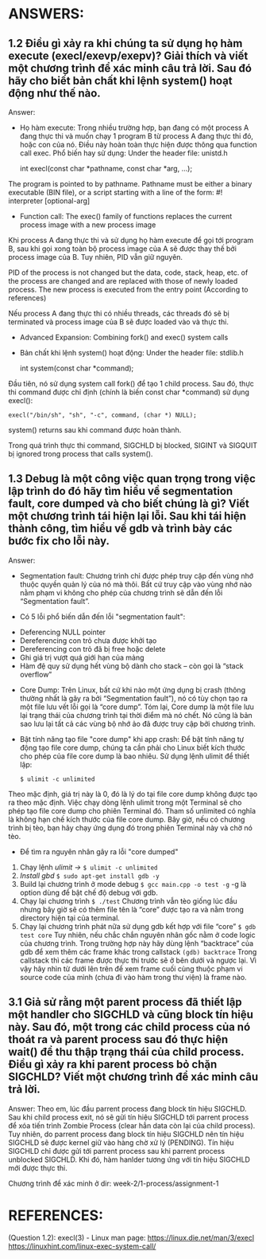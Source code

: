 # ANSWERS:

## 1.2 Điều gì xảy ra khi chúng ta sử dụng họ hàm execute (execl/exevp/exepv)? Giải thích và viết một chương trình để xác minh câu trả lời. Sau đó hãy cho biết bản chất khi lệnh system() hoạt động như thế nào.

Answer:

* Họ hàm execute: 
Trong nhiều trường hợp, bạn đang có một process A đang thực thi và muốn chạy 1 program B từ process A đang thực thi đó, hoặc con của nó. Điều này hoàn toàn thực hiện được thông qua function call exec.
Phổ biến hay sử dụng:
    Under the header file: unistd.h

    int execl(const char *pathname, const char *arg, ...);

The program is pointed to by pathname. Pathname must be either a binary executable (BIN file), or a script starting with a line of the form: #! interpreter [optional-arg]

* Function call: The exec() family of functions replaces the current process image with a new process image

Khi process A đang thực thi và sử dụng họ hàm execute để gọi tới program B, sau khi gọi xong toàn bộ process image của A sẽ được thay thế bởi process image của B. Tuy nhiên, PID vẫn giữ nguyên.

PID of the process is not changed but the data, code, stack, heap, etc. of the process are changed and are replaced with those of newly loaded process. The new process is executed from the entry point (According to references)

Nếu process A đang thực thi có nhiều threads, các threads đó sẽ bị terminated và process image của B sẽ được loaded vào và thực thi. 

* Advanced Expansion: Combining fork() and exec() system calls

* Bản chất khi lệnh system() hoạt động:
    Under the header file: stdlib.h

    int system(const char *command);

Đầu tiên, nó sử dụng system call fork() để tạo 1 child process. Sau đó, thực thi command được chỉ định (chính là biến const char *command) sử dụng execl():

    execl("/bin/sh", "sh", "-c", command, (char *) NULL);

system() returns sau khi command được hoàn thành.

Trong quá trình thực thi command, SIGCHLD bị blocked, SIGINT và SIGQUIT bị ignored trong process that calls system().

## 1.3 Debug là một công việc quan trọng trong việc lập trình do đó hãy tìm hiểu về segmentation fault, core dumped và cho biết chúng là gì? Viết một chương trình tái hiện lại lỗi. Sau khi tái hiện thành công, tìm hiểu về gdb và trình bày các bước fix cho lỗi này.

Answer:
* Segmentation fault: Chương trình chỉ được phép truy cập đến vùng nhớ thuộc quyền quản lý của nó mà thôi. Bất cứ truy cập vào vùng nhớ nào nằm phạm vi không cho phép của chương trình sẽ dẫn đến lỗi “Segmentation fault”.

* Có 5 lỗi phổ biến dẫn đến lỗi "segmentation fault":
- Deferencing NULL pointer
- Dereferencing con trỏ chưa được khởi tạo
- Dereferencing con trỏ đã bị free hoặc delete
- Ghi giá trị vượt quá giới hạn của mảng
- Hàm đệ quy sử dụng hết vùng bộ dành cho stack – còn gọi là “stack overflow”

* Core Dump: Trên Linux, bất cứ khi nào một ứng dụng bị crash (thông thường nhất là gây ra bởi “Segmentation fault”), nó có tùy chọn tạo ra một file lưu vết lỗi gọi là “core dump”.
Tóm lại, Core dump là một file lưu lại trạng thái của chương trình tại thời điểm mà nó chết. Nó cũng là bản sao lưu lại tất cả các vùng bộ nhớ ảo đã được truy cập bởi chương trình.

* Bật tính năng tạo file "core dump" khi app crash:
Để bật tính năng tự động tạo file core dump, chúng ta cần phải cho Linux biết kích thước cho phép của file core dump là bao nhiêu. Sử dụng lệnh ulimit để thiết lập:

    `$ ulimit -c unlimited`

Theo mặc định, giá trị này là 0, đó là lý do tại file core dump không được tạo ra theo mặc định. Việc chạy dòng lệnh ulimit trong một Terminal sẽ cho phép tạo file core dump cho phiên Terminal đó. Tham số unlimited có nghĩa là không hạn chế kích thước của file core dump. Bây giờ, nếu có chương trình bị tèo, bạn hãy chạy ứng dụng đó trong phiên Terminal này và chờ nó tèo.

* Để tìm ra nguyên nhân gây ra lỗi "core dumped"
1. Chạy lệnh *ulimit ->*
    `$ ulimit -c unlimited`
2. *Install gbd*
    `$ sudo apt-get install gdb -y`
3. Build lại chương trình ở mode debug
    `$ gcc main.cpp -o test -g`
-g là option dùng để bật chế độ debug với gdb.
4. Chạy lại chương trình 
    `$ ./test`
Chương trình vẫn tèo giống lúc đầu nhưng bây giờ sẽ có thêm file tên là “core” được tạo ra và nằm trong directory hiện tại của terminal.
5. Chạy lại chương trình phát nữa sử dụng gdb kết hợp với file “core”
    `$ gdb test core`
Tuy nhiên, nếu chắc chắn nguyên nhân gốc nằm ở code logic của chương trình. Trong trường hợp này hãy dùng lệnh “backtrace” của gdb để xem thêm các frame khác trong callstack 
    `(gdb) backtrace`
Trong callstack thì các frame được thực thi trước sẽ ở bên dưới và ngược lại. Vì vậy hãy nhìn từ dưới lên trên để xem frame cuối cùng thuộc phạm vi source code của mình (chưa đi vào hàm trong thư viện) là frame nào.

## 3.1 Giả sử rằng một parent process đã thiết lập một handler cho SIGCHLD và cũng block tín hiệu này. Sau đó, một trong các child process của nó thoát ra và parent process sau đó thực hiện wait() để thu thập trạng thái của child process. Điều gì xảy ra khi parent process bỏ chặn SIGCHLD?  Viết một chương trình để xác minh câu trả lời. 

Answer: Theo em, lúc đầu parrent process đang block tín hiệu SIGCHLD. Sau khi child process exit, nó sẽ gửi tín hiệu SIGCHLD tới parrent process để xóa tiến trình Zombie Process (clear hẳn data còn lại của child process). Tuy nhiên, do parrent process đang block tín hiệu SIGCHLD nên tín hiệu SIGCHLD sẽ được kernel giữ vào hàng chờ xử lý (PENDING). Tín hiệu SIGCHLD chỉ được gửi tới parrent process sau khi parrent process unblocked SIGCHLD. Khi đó, hàm hanlder tương ứng với tín hiệu SIGCHLD mới được thực thi.

Chương trình để xác minh ở dir: week-2/1-process/assignment-1






# REFERENCES:
(Question 1.2):
    execl(3) - Linux man page: https://linux.die.net/man/3/execl
    https://linuxhint.com/linux-exec-system-call/

